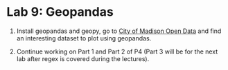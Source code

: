 # Lab 9: Geopandas

1. Install geopandas and geopy, go to [City of Madison Open Data](https://data-cityofmadison.opendata.arcgis.com/) and find an interesting dataset to plot using geopandas.

2. Continue working on Part 1 and Part 2 of P4 (Part 3 will be for the next lab after regex is covered during the lectures).